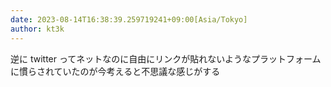 ```yaml
---
date: 2023-08-14T16:38:39.259719241+09:00[Asia/Tokyo]
author: kt3k
---
```

逆に twitter ってネットなのに自由にリンクが貼れないようなプラットフォームに慣らされていたのが今考えると不思議な感じがする
